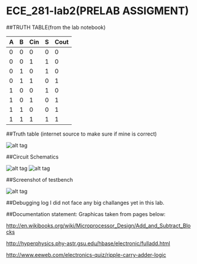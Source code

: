 ECE_281-lab2(PRELAB ASSIGMENT)
============




##TRUTH TABLE(from the lab notebook)

| A  | B  |Cin | S  |Cout|
|----|----|----|----|----|
| 0  | 0  | 0  | 0  | 0  |
| 0  | 0  | 1  | 1  | 0  |
| 0  | 1  | 0  | 1  | 0  |
| 0  | 1  | 1  | 0  | 1  |
| 1  | 0  | 0  | 1  | 0  |
| 1  | 0  | 1  | 0  | 1  |
| 1  | 1  | 0  | 0  | 1  |
| 1  | 1  | 1  | 1  | 1  |


##Truth table (internet source to make sure if mine is correct)

![alt tag](http://s27.postimg.org/ymgnjober/fulladd.gif)

##Circuit Schematics

![alt tag](http://s12.postimg.org/r477rdkl9/300px_1_bit_full_adder_svg.png)
![alt tag](http://s9.postimg.org/dzq2mwotr/1_bit_adder_1318310926_462_207.png)


##Screenshot of testbench

![alt tag](http://s3.postimg.org/wqmnx4l9f/lab_2d_jn_testbench.png)

##Debugging log
I did not face any big challanges yet in this lab.

##Documentation statement:
Graphicas taken from pages below:

http://en.wikibooks.org/wiki/Microprocessor_Design/Add_and_Subtract_Blocks

http://hyperphysics.phy-astr.gsu.edu/hbase/electronic/fulladd.html

http://www.eeweb.com/electronics-quiz/ripple-carry-adder-logic
